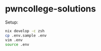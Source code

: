 # pwncollege-solutions

Setup:

```sh
nix develop -c zsh
cp .env.sample .env
vim .env
source .env
```
